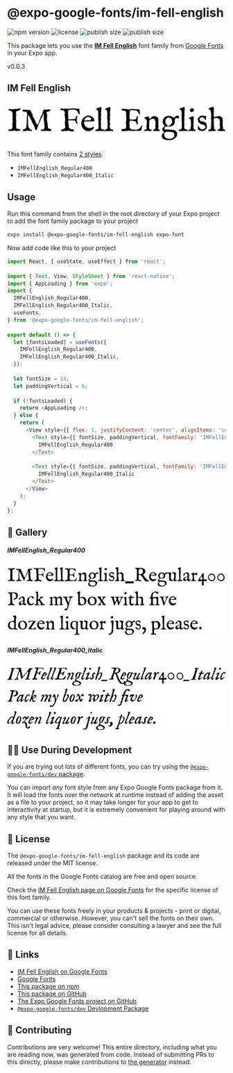 # @expo-google-fonts/im-fell-english

![npm version](https://flat.badgen.net/npm/v/@expo-google-fonts/im-fell-english)
![license](https://flat.badgen.net/github/license/expo/google-fonts)
![publish size](https://flat.badgen.net/packagephobia/install/@expo-google-fonts/im-fell-english)
![publish size](https://flat.badgen.net/packagephobia/publish/@expo-google-fonts/im-fell-english)

This package lets you use the [**IM Fell English**](https://fonts.google.com/specimen/IM+Fell+English) font family from [Google Fonts](https://fonts.google.com/) in your Expo app.

v0.0.3

## IM Fell English

![IM Fell English](./font-family.png)

This font family contains [2 styles](#-gallery).

- `IMFellEnglish_Regular400`
- `IMFellEnglish_Regular400_Italic`

## Usage

Run this command from the shell in the root directory of your Expo project to add the font family package to your project
```sh
expo install @expo-google-fonts/im-fell-english expo-font
```

Now add code like this to your project
```js
import React, { useState, useEffect } from 'react';

import { Text, View, StyleSheet } from 'react-native';
import { AppLoading } from 'expo';
import {
  IMFellEnglish_Regular400,
  IMFellEnglish_Regular400_Italic,
  useFonts,
} from '@expo-google-fonts/im-fell-english';

export default () => {
  let [fontsLoaded] = useFonts({
    IMFellEnglish_Regular400,
    IMFellEnglish_Regular400_Italic,
  });

  let fontSize = 24;
  let paddingVertical = 6;

  if (!fontsLoaded) {
    return <AppLoading />;
  } else {
    return (
      <View style={{ flex: 1, justifyContent: 'center', alignItems: 'center' }}>
        <Text style={{ fontSize, paddingVertical, fontFamily: 'IMFellEnglish_Regular400' }}>
          IMFellEnglish_Regular400
        </Text>

        <Text style={{ fontSize, paddingVertical, fontFamily: 'IMFellEnglish_Regular400_Italic' }}>
          IMFellEnglish_Regular400_Italic
        </Text>
      </View>
    );
  }
};

```

## 🔡 Gallery

##### IMFellEnglish_Regular400
![IMFellEnglish_Regular400](./1f559be93fb1947f0551b021260410225bbafe0586dd5236d734d852bf0769f1.ttf.png)

##### IMFellEnglish_Regular400_Italic
![IMFellEnglish_Regular400_Italic](./67701b098b491cf87633fd626de486662128571e48aee106245d472750bcd7c4.ttf.png)


## 👩‍💻 Use During Development

If you are trying out lots of different fonts, you can try using the [`@expo-google-fonts/dev` package](https://github.com/expo/google-fonts/tree/master/font-packages/dev#readme).

You can import *any* font style from any Expo Google Fonts package from it. It will load the fonts
over the network at runtime instead of adding the asset as a file to your project, so it may take longer
for your app to get to interactivity at startup, but it is extremely convenient
for playing around with any style that you want.

## 📖 License

The `@expo-google-fonts/im-fell-english` package and its code are released under the MIT license.

All the fonts in the Google Fonts catalog are free and open source.

Check the [IM Fell English page on Google Fonts](https://fonts.google.com/specimen/IM+Fell+English) for the specific license of this font family.

You can use these fonts freely in your products & projects - print or digital, commercial or otherwise. However, you can't sell the fonts on their own. This isn't legal advice, please consider consulting a lawyer and see the full license for all details.

## 🔗 Links

- [IM Fell English on Google Fonts](https://fonts.google.com/specimen/IM+Fell+English)
- [Google Fonts](https://fonts.google.com/)
- [This package on npm](https://www.npmjs.com/package/@expo-google-fonts/im-fell-english)
- [This package on GitHub](https://github.com/expo/google-fonts/tree/master/font-packages/im-fell-english)
- [The Expo Google Fonts project on GitHub](https://github.com/expo/google-fonts)
- [`@expo-google-fonts/dev` Devlopment Package](https://github.com/expo/google-fonts/tree/master/font-packages/dev)


## 🤝 Contributing

Contributions are very welcome! This entire directory, including what you are reading now, was generated from code. Instead of submitting PRs to this directly, please make contributions to [the generator](https://github.com/expo/google-fonts/tree/master/packages/generator) instead.
